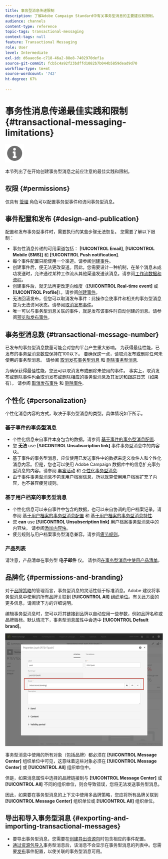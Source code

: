 ```yaml
---
title: 事务型消息传递限制
description: 了解Adobe Campaign Standard中有关事务型消息的主要建议和限制。
audience: channels
content-type: reference
topic-tags: transactional-messaging
context-tags: null
feature: Transactional Messaging
role: User
level: Intermediate
exl-id: d6aaec6e-c718-46a2-88e8-7402970def1a
source-git-commit: fcb5c4a92f23bdffd1082b7b044b5859dead9d70
workflow-type: tm+mt
source-wordcount: '742'
ht-degree: 67%

---
```


# 事务性消息传递最佳实践和限制 {#transactional-messaging-limitations}

<img src="assets/do-not-localize/icon_concepts.svg" width="60px">

本节列出了在开始创建事务型消息之前应注意的最佳实践和限制。

<!--For more on transactional messages, including on how to configure and create them, see [Getting started with transactional messaging](../../channels/using/getting-started-with-transactional-msg.md).-->

## 权限 {#permissions}

仅具有 [管理](../../administration/using/users-management.md#functional-administrators) 角色可以配置事务型事件和访问事务型消息。

## 事件配置和发布 {#design-and-publication}

配置和发布事务型事件时，需要执行的某些步骤无法恢复。 您需要了解以下限制：

* 事务性消息传递的可用渠道包括： **[!UICONTROL Email]**, **[!UICONTROL Mobile (SMS)]** 和 **[!UICONTROL Push notification]**.
* 每个事件配置只能使用一个渠道。请参阅[创建事件](../../channels/using/configuring-transactional-event.md#creating-an-event)。
* 创建事件后，便无法更改渠道。因此，您需要设计一种机制，在某个消息未成功发送时，允许通过某种工作流从其他渠道发送该消息。请参阅[工作流数据和流程](../../automating/using/get-started-workflows.md)。
* 创建事件后，就无法再更改定向维度（**[!UICONTROL Real-time event]** 或 **[!UICONTROL Profile]**）。请参阅[创建事件](../../channels/using/configuring-transactional-event.md#creating-an-event)。
* 无法回滚发布，但您可以取消发布事件：此操作会使事件和相关的事务型消息变为无法访问状态。请参阅[取消发布事件](../../channels/using/publishing-transactional-event.md#unpublishing-an-event)。
* 唯一可以与事务型消息关联的事件，就是发布该事件时自动创建的消息。请参阅[预览和发布事件](../../channels/using/publishing-transactional-event.md#previewing-and-publishing-the-event)。

## 事务型消息数 {#transactional-message-number}

已发布的事务型消息数量可能会对您的平台产生重大影响。 为获得最佳性能，已发布的事务型消息数应保持在100以下。 要确保这一点，请取消发布或删除任何未使用的事务型消息。 请参阅 [取消发布事务型消息](../../channels/using/publishing-transactional-message.md#unpublishing-a-transactional-message) 和 [删除事务型消息](../../channels/using/publishing-transactional-message.md#deleting-a-transactional-message).

为确保获得最佳性能，您还可以取消发布或删除未使用的事件。 事实上，取消发布或删除事件也会取消发布或删除相应的事务型消息及其发送和跟踪日志（如果有）。 请参阅 [取消发布事件](../../channels/using/publishing-transactional-event.md#unpublishing-an-event) 和 [删除事件](../../channels/using/publishing-transactional-event.md#deleting-an-event).

## 个性化 {#personalization}

个性化消息内容的方式，取决于事务型消息的类型。具体情况如下所示。

### 基于事件的事务型消息

* 个性化信息来自事件本身包含的数据。请参阅 [基于事件的事务型消息配置](../../channels/using/configuring-transactional-event.md#event-based-transactional-messages).
* 您 **无法** use **[!UICONTROL Unsubscription link]** 事件事务型消息中的内容块。
* 基于事件的事务型消息，应仅使用已发送事件中的数据来定义收件人和个性化消息内容。但是，您也可以使用 Adobe Campaign 数据库中的信息扩充事务型消息的内容。请参阅 [丰富活动](../../channels/using/configuring-transactional-event.md#enriching-the-transactional-message-content) 和 [个性化事务型消息](../../channels/using/editing-transactional-message.md#personalizing-a-transactional-message).
* 由于事件事务型消息不包含用户档案信息，所以就算使用用户档案扩充了内容，也不兼容疲劳规则。

### 基于用户档案的事务型消息

* 个性化信息可以来自事件中包含的数据，也可以来自协调的用户档案记录。请参阅 [基于用户档案的事务型消息配置](../../channels/using/configuring-transactional-event.md#profile-based-transactional-messages) 和 [基于用户档案的事务型消息特性](../../channels/using/editing-transactional-message.md#profile-transactional-message-specificities).
* 您 **can** use **[!UICONTROL Unsubscription link]** 用户档案事务型消息中的内容块。 请参阅[添加内容块](../../designing/using/personalization.md#adding-a-content-block)。
* 疲劳规则与用户档案事务型消息兼容。请参阅[疲劳规则](../../sending/using/fatigue-rules.md)。

### 产品列表

请注意，产品清单在事务型 **电子邮件** 仅。 请参阅[在事务型消息中使用产品清单](../../designing/using/using-product-listings.md)。

## 品牌化 {#permissions-and-branding}

对于[品牌策略](../../administration/using/branding.md)的管理而言，事务型消息的灵活性低于标准消息。Adobe 建议将事务型消息中使用的所有品牌关联到 **[!UICONTROL All]** [组织单位](../../administration/using/organizational-units.md)。有关此方面的更多信息，请阅读下方的详细说明。

编辑事务型消息时，您可以将其链接到品牌以自动应用一些参数，例如品牌名称或品牌徽标。默认情况下，事务型消息属性中会选中 **[!UICONTROL Default brand]**。

![](assets/message-center_branding.png)

事务型消息中使用的所有对象（包括品牌）都必须在 **[!UICONTROL Message Center]** 组织单位中可见，这意味着这些对象必须在 **[!UICONTROL Message Center]** 或 **[!UICONTROL All]** 组织单位中。

但是，如果消息属性中选择的品牌链接到与 **[!UICONTROL Message Center]** 或 **[!UICONTROL All]** 不同的组织单位，则会导致错误，您将无法发送事务型消息。

因此，如果要在事务型消息的上下文中使用多品牌策略，您应将所有品牌关联到 **[!UICONTROL Message Center]** 组织单位或 **[!UICONTROL All]** 组织单位。

## 导出和导入事务型消息 {#exporting-and-importing-transactional-messages}

* 要导出事务型消息，您需要在[创建导出资源包](../../automating/using/managing-packages.md#creating-a-package)时包含相应的事件配置。
* [通过资源包导入](../../automating/using/managing-packages.md#importing-a-package)事务型消息后，该消息不会显示在事务型消息的列表中。您需要[发布](../../channels/using/publishing-transactional-event.md)事件配置，以使关联的事务型消息可用。
